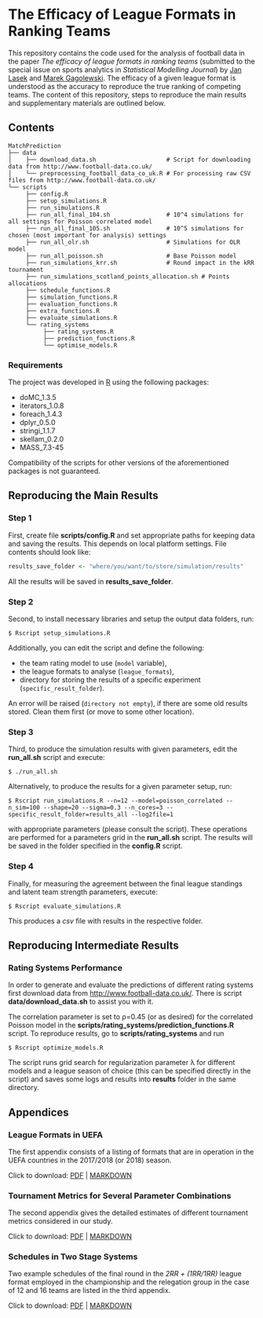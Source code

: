 # The Efficacy of League Formats in Ranking Teams

This repository contains the code used for the analysis of football data
in the paper *The efficacy of league formats in ranking teams*
(submitted to the special issue on sports analytics in
*Statistical Modelling Journal*) by [Jan Lasek](http://lasek.rexamine.com)
and [Marek Gagolewski](http://gagolewski.com/).
The efficacy of a given league format is understood as the accuracy to
reproduce the true ranking of competing teams. The content of this repository,
steps to reproduce the main results and supplementary materials are outlined below.

## Contents

```
MatchPrediction
├── data
│    ├── download_data.sh                    # Script for downloading data from http://www.football-data.co.uk/
│    └── preprocessing_football_data_co_uk.R # For processing raw CSV files from http://www.football-data.co.uk/
└── scripts
     ├── config.R
     ├── setup_simulations.R
     ├── run_simulations.R
     ├── run_all_final_104.sh                # 10^4 simulations for all settings for Poisson correlated model
     ├── run_all_final_105.sh                # 10^5 simulations for chosen (most important for analysis) settings
     ├── run_all_olr.sh                      # Simulations for OLR model
     ├── run_all_poisson.sh                  # Base Poisson model
     ├── run_simulations_krr.sh              # Round impact in the kRR tournament
     ├── run_simulations_scotland_points_allocation.sh # Points allocations
     ├── schedule_functions.R
     ├── simulation_functions.R
     ├── evaluation_functions.R
     ├── extra_functions.R
     ├── evaluate_simulations.R
     └── rating_systems
          ├── rating_systems.R
          ├── prediction_functions.R
          └── optimise_models.R
```

### Requirements

The project was developed in [R](https://www.r-project.org/) using
the following packages:

* doMC_1.3.5
* iterators_1.0.8
* foreach_1.4.3
* dplyr_0.5.0
* stringi_1.1.7
* skellam_0.2.0
* MASS_7.3-45

Compatibility of the scripts for other versions of the aforementioned packages
is not guaranteed.



## Reproducing the Main Results

### Step 1

First, create file **scripts/config.R** and set appropriate paths
for keeping data and saving the results. This depends on local platform
settings. File contents should look like:

```R
results_save_folder <- "where/you/want/to/store/simulation/results"
```

All the results will be saved in **results_save_folder**.



### Step 2

Second, to install necessary libraries and setup 
the output data folders, run:

```
$ Rscript setup_simulations.R
```

Additionally, you can edit the script and define the following:

* the team rating model to use (`model` variable),
* the league formats to analyse (`league_formats`),
* directory for storing the results of a specific experiment
(`specific_result_folder`).


An error will be raised (`directory not empty`), if there are some old
results stored. Clean them first (or move to some other location).


### Step 3

Third, to produce the simulation results with given parameters,
edit the **run_all.sh** script and execute:

```
$ ./run_all.sh
```

Alternatively, to produce the results for a given parameter setup, run:
```
$ Rscript run_simulations.R --n=12 --model=poisson_correlated --n_sim=100 --shape=20 --sigma=0.3 --n_cores=3 --specific_result_folder=results_all --log2file=1
```

with appropriate parameters (please consult the script). These operations
are performed for a parameters grid in the **run_all.sh** script. The results
will be saved in the folder specified in the **config.R** script.

### Step 4

Finally, for measuring the agreement between the final league standings 
and latent team strength parameters, execute:

```
$ Rscript evaluate_simulations.R
```

This produces a *csv* file with results in the respective folder.


## Reproducing Intermediate Results

### Rating Systems Performance

In order to generate and evaluate the predictions of different rating systems 
first download data from http://www.football-data.co.uk/.
There is script **data/download_data.sh** to assist you with it.

The correlation parameter is set to ρ=0.45 (or as desired) for 
the correlated Poisson model in the **scripts/rating_systems/prediction_functions.R** script. 
To reproduce results, go to **scripts/rating_systems** and run

```
$ Rscript optimize_models.R
```
The script runs grid search for regularization parameter λ for different models 
and a league season of choice (this can be specified directly in the script) and 
saves some logs and results into **results** folder in the same directory.

## Appendices

### League Formats in UEFA

The first appendix consists of a listing of formats that are in
operation in the UEFA countries in the 2017/2018 (or 2018) season.

Click to download:
[PDF](appendix/League_Formats_in_UEFA.pdf) |
[MARKDOWN](appendix/League_Formats_in_UEFA.md)


### Tournament Metrics for Several Parameter Combinations

The second appendix gives the detailed estimates of different tournament
metrics considered in our study.

Click to download:
[PDF](appendix/Tournament_Metrics.pdf) |
[MARKDOWN](appendix/Tournament_Metrics.md)


### Schedules in Two Stage Systems

Two example schedules of the final round in the *2RR + (1RR/1RR)* league format
employed in the championship and the relegation group in the case of 12 and 16
teams are listed in the third appendix.

Click to download:
[PDF](appendix/Schedules_in_Two_Stage_Systems.pdf) |
[MARKDOWN](appendix/Schedules_in_Two_Stage_Systems.md)
